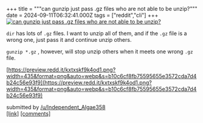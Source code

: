 +++
title = """can gunzip just pass .gz files who are not able to be unzip?"""
date = 2024-09-11T06:32:41.000Z
tags = ["reddit","cli"]
+++
[![can gunzip just pass .gz files who are not able to be unzip?](https://b.thumbs.redditmedia.com/y-P7j92FGNHFBaUSeMnK6X6QSq2qtK0g-fy5RSbTxFk.jpg "can gunzip just pass .gz files who are not able to be unzip?")](https://www.reddit.com/r/commandline/comments/1fe3nfu/can_gunzip_just_pass_gz_files_who_are_not_able_to/)

`dir` has lots of `.gz` files. I want to unzip all of them, and if the `.gz` file is a wrong one, just pass it and continue unzip others.

`gunzip *.gz` , however, will stop unzip others when it meets one wrong `.gz` file.

[https://preview.redd.it/kxtxskf9k4od1.png?width=435&format=png&auto=webp&s=b10c6cf8fb75595655e3572cda7d4b24c56e93f9](https://preview.redd.it/kxtxskf9k4od1.png?width=435&format=png&auto=webp&s=b10c6cf8fb75595655e3572cda7d4b24c56e93f9)

submitted by [/u/Independent\_Algae358](https://www.reddit.com/user/Independent_Algae358)  
[\[link\]](https://www.reddit.com/r/commandline/comments/1fe3nfu/can_gunzip_just_pass_gz_files_who_are_not_able_to/) [\[comments\]](https://www.reddit.com/r/commandline/comments/1fe3nfu/can_gunzip_just_pass_gz_files_who_are_not_able_to/)
